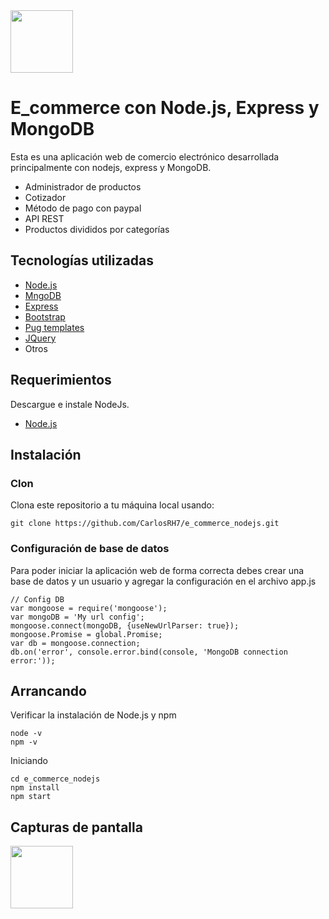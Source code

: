  <img src="https://www.logolynx.com/images/logolynx/56/56afea50b83164e3e272d4ebeccd94fb.png" width="100px">

# E_commerce con Node.js, Express y MongoDB

Esta es una aplicación web de comercio electrónico desarrollada principalmente con nodejs, express y MongoDB.

+ Administrador de productos
+ Cotizador
+ Método de pago con paypal 
+ API REST
+ Productos divididos por categorías

## Tecnologías utilizadas

+ [Node.js](https://nodejs.org/)
+ [MngoDB](https://www.mongodb.com/es)
+ [Express](https://www.mongodb.com/es)
+ [Bootstrap](https://getbootstrap.com/)
+ [Pug templates](https://pugjs.org/api/getting-started.html)
+ [JQuery](https://jquery.com/)
+ Otros



## Requerimientos

Descargue e instale NodeJs.
+ [Node.js](https://nodejs.org/es/)

## Instalación

### Clon
Clona este repositorio a tu máquina local usando:

	git clone https://github.com/CarlosRH7/e_commerce_nodejs.git

### Configuración de base de datos

Para poder iniciar la aplicación web de forma correcta debes crear una base de datos y un usuario y agregar la configuración en el archivo app.js 

    // Config DB
    var mongoose = require('mongoose');
    var mongoDB = 'My url config';
    mongoose.connect(mongoDB, {useNewUrlParser: true});
    mongoose.Promise = global.Promise;
    var db = mongoose.connection;
    db.on('error', console.error.bind(console, 'MongoDB connection error:'));

    
## Arrancando

Verificar la instalación de Node.js y npm

    node -v
    npm -v

Iniciando 

    cd e_commerce_nodejs
    npm install
    npm start

## Capturas de pantalla

 <img src="https://www.logolynx.com/images/logolynx/56/56afea50b83164e3e272d4ebeccd94fb.png" width="100px">